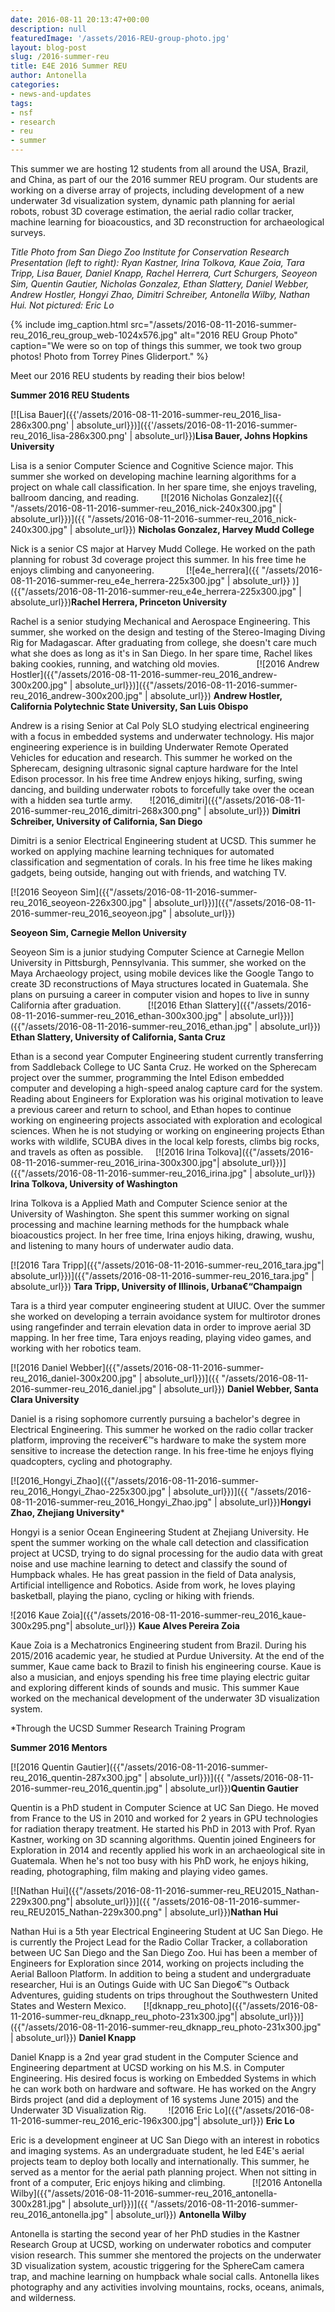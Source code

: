 ```yaml
---
date: 2016-08-11 20:13:47+00:00
description: null
featuredImage: '/assets/2016-REU-group-photo.jpg'
layout: blog-post
slug: /2016-summer-reu
title: E4E 2016 Summer REU
author: Antonella
categories:
- news-and-updates
tags:
- nsf
- research
- reu
- summer
---
```

This summer we are hosting 12 students from all around the USA, Brazil, and China, as part of our the 2016 summer REU program. Our students are working on a diverse array of projects, including development of a new underwater 3d visualization system, dynamic path planning for aerial robots, robust 3D coverage estimation, the aerial radio collar tracker, machine learning for bioacoustics, and 3D reconstruction for archaeological surveys. 

_Title Photo from San Diego Zoo Institute for Conservation Research Presentation (left to right): Ryan Kastner, Irina Tolkova, Kaue Zoia, Tara Tripp, Lisa Bauer, Daniel Knapp, Rachel Herrera, Curt Schurgers, Seoyeon Sim, Quentin Gautier, Nicholas Gonzalez, Ethan Slattery, Daniel Webber, Andrew Hostler, Hongyi Zhao, Dimitri Schreiber, Antonella Wilby, Nathan Hui. Not pictured: Eric Lo_


{% include 
    img_caption.html
    src="/assets/2016-08-11-2016-summer-reu_2016_reu_group_web-1024x576.jpg"
    alt="2016 REU Group Photo"
    caption="We were so on top of things this summer, we took two group photos! Photo from Torrey Pines Gliderport."
%}


<!-- [![2016 REU Group Photo](/assets/2016-08-11-2016-summer-reu_2016_reu_group_web-1024x576.jpg)](/assets/2016-08-11-2016-summer-reu_2016_reu_group_web.jpg) -->






Meet our 2016 REU students by reading their bios below!



**Summer 2016 REU Students**





[![Lisa Bauer]({{'/assets/2016-08-11-2016-summer-reu_2016_lisa-286x300.png' | absolute_url}})]({{'/assets/2016-08-11-2016-summer-reu_2016_lisa-286x300.png' | absolute_url}})**Lisa Bauer, Johns Hopkins University**

Lisa is a senior Computer Science and Cognitive Science major. This summer she worked on developing machine learning algorithms for a project on whale call classification. In her spare time, she enjoys traveling, ballroom dancing, and reading.
 
 
 
 
[![2016 Nicholas Gonzalez]({{ "/assets/2016-08-11-2016-summer-reu_2016_nick-240x300.jpg" | absolute_url}})]({{ "/assets/2016-08-11-2016-summer-reu_2016_nick-240x300.jpg" | absolute_url}})
**Nicholas Gonzalez, Harvey Mudd College**

Nick is a senior CS major at Harvey Mudd College. He worked on the path planning for robust 3d coverage project this summer. In his free time he enjoys climbing and canyoneering. 
 
 
 
 
 
 
[![e4e_herrera]({{ "/assets/2016-08-11-2016-summer-reu_e4e_herrera-225x300.jpg" | absolute_url}} )]({{"/assets/2016-08-11-2016-summer-reu_e4e_herrera-225x300.jpg" | absolute_url}})**Rachel Herrera, Princeton University**

Rachel is a senior studying Mechanical and Aerospace Engineering. This summer, she worked on the design and testing of the Stereo-Imaging Diving Rig for Madagascar. After graduating from college, she doesn't care much what she does as long as it's in San Diego. In her spare time, Rachel likes baking cookies, running, and watching old movies.
 
 
 
 
 
 
 
[![2016 Andrew Hostler]({{"/assets/2016-08-11-2016-summer-reu_2016_andrew-300x200.jpg" | absolute_url}})]({{"/assets/2016-08-11-2016-summer-reu_2016_andrew-300x200.jpg" | absolute_url}})
**Andrew Hostler, California Polytechnic State University, San Luis Obispo**

Andrew is a rising Senior at Cal Poly SLO studying electrical engineering with a focus in embedded systems and underwater technology. His major engineering experience is in building Underwater Remote Operated Vehicles for education and research. This summer he worked on the Spherecam, designing ultrasonic signal capture hardware for the Intel Edison processor. In his free time Andrew enjoys hiking, surfing, swing dancing, and building underwater robots to forcefully take over the ocean with a hidden sea turtle army.
 
 
 
![2016_dimitri]({{"/assets/2016-08-11-2016-summer-reu_2016_dimitri-268x300.png" | absolute_url}})
**Dimitri Schreiber, University of California, San Diego**

Dimitri is a senior Electrical Engineering student at UCSD. This summer he worked on applying machine learning techniques for automated classification and segmentation of corals. In his free time he likes making gadgets, being outside, hanging out with friends, and watching TV. 
 
 
 

[![2016 Seoyeon Sim]({{"/assets/2016-08-11-2016-summer-reu_2016_seoyeon-226x300.jpg" | absolute_url}})]({{"/assets/2016-08-11-2016-summer-reu_2016_seoyeon.jpg" | absolute_url}})

**Seoyeon Sim, Carnegie Mellon University**

Seoyeon Sim is a junior studying Computer Science at Carnegie Mellon University in Pittsburgh, Pennsylvania. This summer, she worked on the Maya Archaeology project, using mobile devices like the Google Tango to create 3D reconstructions of Maya structures located in Guatemala. She plans on pursuing a career in computer vision and hopes to live in sunny California after graduation.
 
 
 
 
 
[![2016 Ethan Slattery]({{"/assets/2016-08-11-2016-summer-reu_2016_ethan-300x300.jpg" | absolute_url}})]({{"/assets/2016-08-11-2016-summer-reu_2016_ethan.jpg" | absolute_url}})
**Ethan Slattery, University of California, Santa Cruz**

Ethan is a second year Computer Engineering student currently transferring from Saddleback College to UC Santa Cruz. He worked on the Spherecam project over the summer, programming the Intel Edison embedded computer and developing a high-speed analog capture card for the system. Reading about Engineers for Exploration was his original motivation to leave a previous career and return to school, and Ethan hopes to continue working on engineering projects associated with exploration and ecological sciences. When he is not studying or working on engineering projects Ethan works with wildlife, SCUBA dives in the local kelp forests, climbs big rocks, and travels as often as possible.
 
 
[![2016 Irina Tolkova]({{"/assets/2016-08-11-2016-summer-reu_2016_irina-300x300.jpg"| absolute_url}})]({{"/assets/2016-08-11-2016-summer-reu_2016_irina.jpg" | absolute_url}})
**Irina Tolkova, University of Washington**

Irina Tolkova is a Applied Math and Computer Science senior at the University of Washington. She spent this summer working on signal processing and machine learning methods for the humpback whale bioacoustics project. In her free time, Irina enjoys hiking, drawing, wushu, and listening to many hours of underwater audio data.
 
 
 


[![2016 Tara Tripp]({{"/assets/2016-08-11-2016-summer-reu_2016_tara.jpg"| absolute_url}})]({{"/assets/2016-08-11-2016-summer-reu_2016_tara.jpg" | absolute_url}})
**Tara Tripp, University of Illinois, Urbana€“Champaign**

Tara is a third year computer engineering student at UIUC. Over the summer she worked on developing a terrain avoidance system for multirotor drones using rangefinder and terrain elevation data in order to improve aerial 3D mapping. In her free time, Tara enjoys reading, playing video games, and working with her robotics team.
 
 
 


[![2016 Daniel Webber]({{"/assets/2016-08-11-2016-summer-reu_2016_daniel-300x200.jpg" | absolute_url}})]({{ "/assets/2016-08-11-2016-summer-reu_2016_daniel.jpg" | absolute_url}})
**Daniel Webber, Santa Clara University**

Daniel is a rising sophomore currently pursuing a bachelor's degree in Electrical Engineering. This summer he worked on the radio collar tracker platform, improving the receiver€™s hardware to make the system more sensitive to increase the detection range. In his free-time he enjoys flying quadcopters, cycling and photography. 
 
 
 



[![2016_Hongyi_Zhao]({{"/assets/2016-08-11-2016-summer-reu_2016_Hongyi_Zhao-225x300.jpg" | absolute_url}})]({{ "/assets/2016-08-11-2016-summer-reu_2016_Hongyi_Zhao.jpg" | absolute_url}})**Hongyi Zhao, Zhejiang University***
 
Hongyi is a senior Ocean Engineering Student at Zhejiang University. He spent the summer working on the whale call detection and classification project at UCSD, trying to do signal processing for the audio data with great noise and use machine learning to detect and classify the sound of Humpback whales. He has great passion in the field of Data analysis, Artificial intelligence and Robotics. Aside from work, he loves playing basketball, playing the piano, cycling or hiking with friends.
 
 
 

![2016 Kaue Zoia]({{"/assets/2016-08-11-2016-summer-reu_2016_kaue-300x295.png"| absolute_url}})
**Kaue Alves Pereira Zoia**

Kaue Zoia is a Mechatronics Engineering student from Brazil. During his 2015/2016 academic year, he studied at Purdue University. At the end of the summer, Kaue came back to Brazil to finish his engineering course. Kaue is also a musician, and enjoys spending his free time playing electric guitar and exploring different kinds of sounds and music. This summer Kaue worked on the mechanical development of the underwater 3D visualization system.
 
 
 

*Through the UCSD Summer Research Training Program




**Summer 2016 Mentors**



[![2016 Quentin Gautier]({{"/assets/2016-08-11-2016-summer-reu_2016_quentin-287x300.jpg" | absolute_url}})]({{ "/assets/2016-08-11-2016-summer-reu_2016_quentin.jpg" | absolute_url}})**Quentin Gautier**

Quentin is a PhD student in Computer Science at UC San Diego. He moved from France to the US in 2010 and worked for 2 years in GPU technologies for radiation therapy treatment. He started his PhD in 2013 with Prof. Ryan Kastner, working on 3D scanning algorithms. Quentin joined Engineers for Exploration in 2014 and recently applied his work in an archaeological site in Guatemala. When he's not too busy with his PhD work, he enjoys hiking, reading, photographing, film making and playing video games.
 
 
 

[![Nathan Hui]({{"/assets/2016-08-11-2016-summer-reu_REU2015_Nathan-229x300.png"| absolute_url}})]({{ "/assets/2016-08-11-2016-summer-reu_REU2015_Nathan-229x300.png" | absolute_url}})**Nathan Hui**

Nathan Hui is a 5th year Electrical Engineering Student at UC San Diego. He is currently the Project Lead for the Radio Collar Tracker, a collaboration between UC San Diego and the San Diego Zoo. Hui has been a member of Engineers for Exploration since 2014, working on projects including the Aerial Balloon Platform. In addition to being a student and undergraduate researcher, Hui is an Outings Guide with UC San Diego€™s Outback Adventures, guiding students on trips throughout the Southwestern United States and Western Mexico.
 
 
 
[![dknapp_reu_photo]({{"/assets/2016-08-11-2016-summer-reu_dknapp_reu_photo-231x300.jpg"| absolute_url}})]({{"/assets/2016-08-11-2016-summer-reu_dknapp_reu_photo-231x300.jpg" | absolute_url}})
**Daniel Knapp**

Daniel Knapp is a 2nd year grad student in the Computer Science and Engineering department at UCSD working on his M.S. in Computer Engineering. His desired focus is working on Embedded Systems in which he can work both on hardware and software. He has worked on the Angry Birds project (and did a deployment of 16 systems June 2015) and the Underwater 3D Visualization Rig.
 
 
 
 
![2016 Eric Lo]({{"/assets/2016-08-11-2016-summer-reu_2016_eric-196x300.jpg"| absolute_url}})
**Eric Lo**

Eric is a development engineer at UC San Diego with an interest in robotics and imaging systems.  As an undergraduate student, he led E4E's aerial projects team to deploy both locally and internationally.  This summer, he served as a mentor for the aerial path planning project.  When not sitting in front of a computer, Eric enjoys hiking and climbing.
 
 
 
 
 
[![2016 Antonella Wilby]({{"/assets/2016-08-11-2016-summer-reu_2016_antonella-300x281.jpg" | absolute_url}})]({{ "/assets/2016-08-11-2016-summer-reu_2016_antonella.jpg" | absolute_url}})
**Antonella Wilby**

Antonella is starting the second year of her PhD studies in the Kastner Research Group at UCSD, working on underwater robotics and computer vision research. This summer she mentored the projects on the underwater 3D visualization system, acoustic triggering for the SphereCam camera trap, and machine learning on humpback whale social calls. Antonella likes photography and any activities involving mountains, rocks, oceans, animals, and wilderness.
